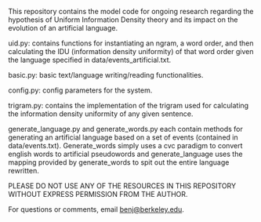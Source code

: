 This repository contains the model code for ongoing research regarding the hypothesis of Uniform Information Density theory and its impact on the evolution of an artificial language. 

uid.py: contains functions for instantiating an ngram, a word order, and then calculating the IDU (information density uniformity) of that word order given the language specified in data/events_artificial.txt.

basic.py: basic text/language writing/reading functionalities.

config.py: config parameters for the system.

trigram.py: contains the implementation of the trigram used for calculating the information density uniformity of any given sentence.

generate_language.py and generate_words.py each contain methods for generating an artificial language based on a set of events (contained in data/events.txt). Generate_words simply uses a cvc paradigm to convert english words to artificial pseudowords and generate_language uses the mapping provided by generate_words to spit out the entire language rewritten. 
 
PLEASE DO NOT USE ANY OF THE RESOURCES IN THIS REPOSITORY WITHOUT EXPRESS PERMISSION FROM THE AUTHOR. 

For questions or comments, email benj@berkeley.edu.
